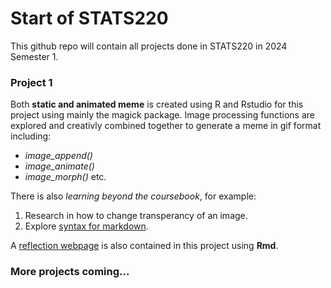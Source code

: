 
# Start of STATS220

This github repo will contain all projects done in STATS220 in 2024 Semester 1.


### Project 1
Both **static and animated meme** is created using R and Rstudio for this project using mainly the magick package.
Image processing functions are explored and creativly combined together to generate a meme in gif format including:
* *image_append()*
* *image_animate()*
* *image_morph()* etc.



There is also *learning beyond the coursebook*, for example:
1. Research in how to change transperancy of an image.
2. Explore [syntax for markdown](https://www.markdownguide.org/basic-syntax/).


A [reflection webpage](project1_report.html) is also contained in this project using **Rmd**.

### More projects coming...
